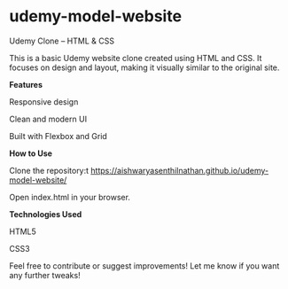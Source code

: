# udemy-model-website
Udemy Clone – HTML & CSS

This is a basic Udemy website clone created using HTML and CSS. It focuses on design and layout, making it visually similar to the original site.

**Features**

Responsive design

Clean and modern UI

Built with Flexbox and Grid

**How to Use**

Clone the repository:t https://aishwaryasenthilnathan.github.io/udemy-model-website/

Open index.html in your browser.

**Technologies Used**

HTML5

CSS3

Feel free to contribute or suggest improvements!
Let me know if you want any further tweaks!
